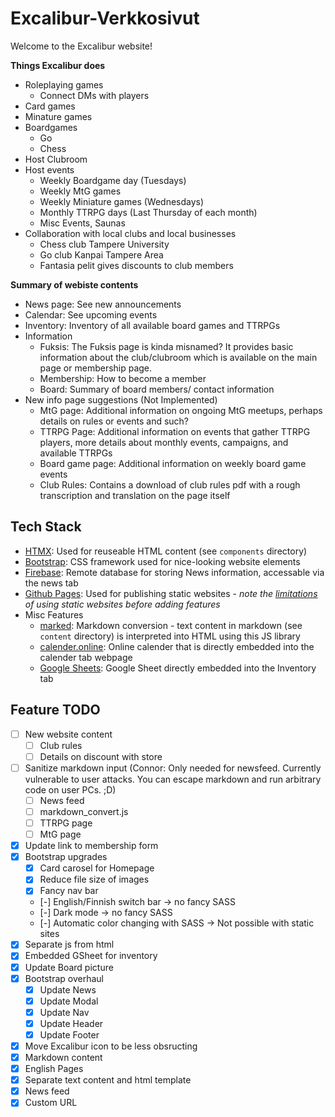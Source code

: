 # Excalibur-Verkkosivut
Welcome to the Excalibur website!

**Things Excalibur does**
- Roleplaying games
  - Connect DMs with players
- Card games
- Minature games
- Boardgames
  - Go
  - Chess
- Host Clubroom
- Host events
  - Weekly Boardgame day (Tuesdays)
  - Weekly MtG games
  - Weekly Miniature games (Wednesdays)
  - Monthly TTRPG days (Last Thursday of each month)
  - Misc Events, Saunas
- Collaboration with local clubs and local businesses
  - Chess club Tampere University
  - Go club Kanpai Tampere Area
  - Fantasia pelit gives discounts to club members

**Summary of webiste contents**
- News page: See new announcements
- Calendar: See upcoming events
- Inventory: Inventory of all available board games and TTRPGs
- Information
  - Fuksis: The Fuksis page is kinda misnamed? It provides basic information about the club/clubroom which is available on the main page or membership page.
  - Membership: How to become a member
  - Board: Summary of board members/ contact information
- New info page suggestions (Not Implemented)
  - MtG page: Additional information on ongoing MtG meetups, perhaps details on rules or events and such?
  - TTRPG Page: Additional information on events that gather TTRPG players, more details about monthly events, campaigns, and available TTRPGs
  - Board game page: Additional information on weekly board game events
  - Club Rules: Contains a download of club rules pdf with a rough transcription and translation on the page itself

## Tech Stack
- [HTMX](https://htmx.org/): Used for reuseable HTML content (see `components` directory)
- [Bootstrap](https://getbootstrap.com/docs/5.3/getting-started/introduction/): CSS framework used for nice-looking website elements
- [Firebase](https://firebase.google.com/): Remote database for storing News information, accessable via the news tab
- [Github Pages](https://docs.github.com/en/pages): Used for publishing static websites - *note the [limitations](https://docs.github.com/en/pages/getting-started-with-github-pages/github-pages-limits) of using static websites before adding features*
- Misc Features
  - [marked](https://marked.js.org/): Markdown conversion - text content in markdown (see `content` directory) is interpreted into HTML using this JS library
  - [calender.online](https://calendar.online/): Online calender that is directly embedded into the calender tab webpage
  - [Google Sheets](https://support.google.com/docs/thread/212358523/embedding-a-table-from-sheets-to-a-website?hl=en): Google Sheet directly embedded into the Inventory tab

## Feature TODO
- [ ] New website content
  - [ ] Club rules
  - [ ] Details on discount with store
- [ ] Sanitize markdown input (Connor: Only needed for newsfeed. Currently vulnerable to user attacks. You can escape markdown and run arbitrary code on user PCs. ;D)
  - [ ] News feed
  - [ ] markdown_convert.js
  - [ ] TTRPG page
  - [ ] MtG page
- [X] Update link to membership form
- [X] Bootstrap upgrades
  - [X] Card carosel for Homepage
  - [X] Reduce file size of images
  - [X] Fancy nav bar
  - [-] English/Finnish switch bar -> no fancy SASS
  - [-] Dark mode -> no fancy SASS
  - [-] Automatic color changing with SASS -> Not possible with static sites
- [X] Separate js from html
- [X] Embedded GSheet for inventory
- [X] Update Board picture
- [X] Bootstrap overhaul
  - [X] Update News
  - [X] Update Modal
  - [X] Update Nav
  - [X] Update Header
  - [X] Update Footer
- [X] Move Excalibur icon to be less obsructing
- [X] Markdown content
- [X] English Pages
- [X] Separate text content and html template
- [X] News feed
- [X] Custom URL 

